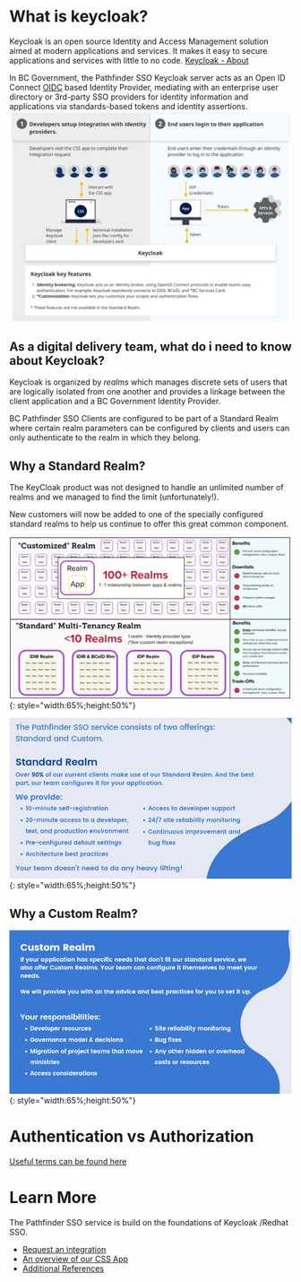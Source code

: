 # What is keycloak?
Keycloak is an open source Identity and Access Management solution aimed at modern applications and services. It makes it easy to secure applications and services with little to no code. [Keycloak - About](https://www.keycloak.org/)

In BC Government, the Pathfinder SSO Keycloak server acts as an Open ID Connect [OIDC](https://openid.net/connect/) based Identity Provider, mediating with an enterprise user directory or 3rd-party SSO providers for identity information and applications via standards-based tokens and identity assertions.
![Service Overview](./img/css-overview.png)

## As a digital delivery team, what do i need to know about Keycloak?

Keycloak is organized by _realms_ which manages discrete sets of users that are logically isolated from one another and provides a linkage between the client application and a BC Government Identity Provider.

BC Pathfinder SSO Clients are configured to be part of a Standard Realm where certain realm parameters can be configured by clients and users can only authenticate to the realm in which they belong.

## Why a Standard Realm?
The KeyCloak product was not designed to handle an unlimited number of realms and we managed to find the limit (unfortunately!).

New customers will now be added to one of the specially configured standard realms to help us continue to offer this great common component.

![Standard vs Custom Realm](./img/standard-vs-custom.png){: style="width:65%;height:50%"}

![Standard vs Custom Realm](./img/standard-realm.png){: style="width:65%;height:50%"}


## Why a Custom Realm?
![Standard vs Custom Realm](./img/custom-realm.png){: style="width:65%;height:50%"}

# Authentication vs Authorization
[Useful terms can be found here](https://github.com/bcgov/sso-keycloak/wiki/Useful-References#intro-to-terms)


# Learn More
The Pathfinder SSO service is build on the foundations of Keycloak /Redhat SSO.

* [Request an integration](https://bcgov.github.io/sso-requests/)
* [An overview of our CSS App](index)
* [Additional References](Useful-References)

